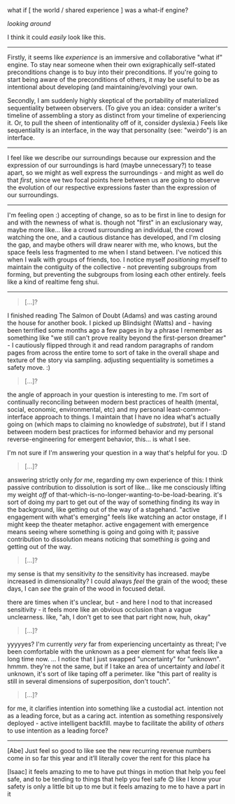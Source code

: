 what if [ the world / shared experience ] was a what-if engine?

*looking around*

I think it could *easily* look like this.

---

Firstly, it seems like *experience* is an immersive and collaborative "what if" engine. To stay near someone when their own exigraphically self-stated preconditions change is to buy into their preconditions. If you're going to start being aware of the preconditions of others, it may be useful to be as intentional about developing (and maintaining/evolving) your own.

Secondly, I am suddenly highly skeptical of the portability of materialized sequentiality between observers. (To give you an idea: consider a writer's timeline of assembling a story as distinct from your timeline of experiencing it. Or, to pull the sheen of intentionality off of it, consider dyslexia.) Feels like sequentiality is an interface, in the way that personality (see: "weirdo") is an interface.

---

I feel like we describe our surroundings because our expression and the expression of our surroundings is hard (maybe unnecessary?) to tease apart, so we might as well express the surroundings - and might as well do that *first*, since we two focal points here between us are going to observe the evolution of our respective expressions faster than the expression of our surroundings.

---

I'm feeling open :) accepting of change, so as to be first in line to design for and with the newness of what is. though not "first" in an exclusionary way, maybe more like... like a crowd surrounding an individual, the crowd watching the one, and a cautious distance has developed, and I'm closing the gap, and maybe others will draw nearer with me, who knows, but the space feels less fragmented to me when I stand between. I've noticed this when I walk with groups of friends, too. I notice myself *positioning* myself to maintain the contiguity of the collective - not preventing subgroups from forming, but preventing the subgroups from losing each other entirely. feels like a kind of realtime feng shui.

---

> [...]?

I finished reading The Salmon of Doubt (Adams) and was casting around the house for another book. I picked up Blindsight (Watts) and - having been terrified some months ago a few pages in by a phrase I remember as something like "we still can't prove reality beyond the first-person dreamer" - I cautiously flipped through it and read random paragraphs of random pages from across the entire tome to sort of take in the overall shape and texture of the story via sampling. adjusting sequentiality is sometimes a safety move. :)

> [...]?

the angle of approach in your question is interesting to me. I'm sort of continually reconciling between modern best practices of health (mental, social, economic, environmental, etc) and my personal least-common-interface approach to things. I maintain that I have no idea what's actually going on (which maps to claiming no knowledge of *substrate*), but if I stand between modern best practices for informed behavior and my personal reverse-engineering for emergent behavior, this... is what I see.

I'm not sure if I'm answering your question in a way that's helpful for you. :D

> [...]?

answering strictly only *for me*, regarding my own experience of this: I think passive contribution to dissolution is sort of like... like me consciously lifting my weight *off* of that-which-is-no-longer-wanting-to-be-load-bearing. it's sort of doing my part to get out of the way of something finding its way in the background, like getting out of the way of a stagehand. "active engagement with what's emerging" feels like watching an actor onstage, if I might keep the theater metaphor. active engagement with emergence means seeing where something is going and going with it; passive contribution to dissolution means noticing that something *is* going and getting out of the way.

> [...]?

my sense is that my sensitivity *to* the sensitivity has increased. maybe increased in dimensionality? I could always *feel* the grain of the wood; these days, I can *see* the grain of the wood in focused detail.

there are times when it's unclear, but - and here I nod to that increased sensitivity - it feels more like an obvious occlusion than a vague unclearness. like, "ah, I don't get to see that part right now, huh, okay"

> [...]?

yyyyyes? I'm currently *very* far from experiencing uncertainty as threat; I've been comfortable with the unknown as a peer element for what feels like a long time now. ... I notice that I just swapped "uncertainty" for "unknown". hmmm. they're not the same, but if I take an area of uncertainty and *label* it unknown, it's sort of like taping off a perimeter. like "this part of reality is still in several dimensions of superposition, don't touch".

> [...]?

for me, it clarifies intention into something like a custodial act. intention not as a leading force, but as a caring act. intention as something responsively deployed - active intelligent backfill. maybe to facilitate the ability of *others* to use intention as a leading force?

---

[Abe] Just feel so good to like see the new recurring revenue numbers come in so far this year and it’ll literally cover the rent for this place ha

[Isaac] it feels amazing to me to have put things in motion that help you feel safe, and to be tending to things that help you feel safe 😊 like I know your safety is only a little bit up to me but it feels amazing to me to have a part in it
